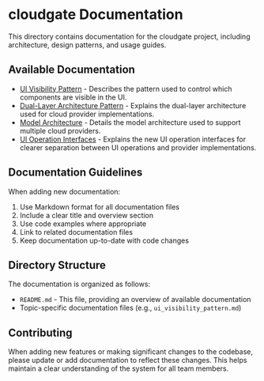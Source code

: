 # cloudgate Documentation

This directory contains documentation for the cloudgate project, including architecture, design patterns, and usage guides.

## Available Documentation

- [UI Visibility Pattern](ui_visibility_pattern.md) - Describes the pattern used to control which components are visible in the UI.
- [Dual-Layer Architecture Pattern](dual_layer_architecture.md) - Explains the dual-layer architecture used for cloud provider implementations.
- [Model Architecture](model_architecture.md) - Details the model architecture used to support multiple cloud providers.
- [UI Operation Interfaces](ui_operation_interfaces.md) - Explains the new UI operation interfaces for clearer separation between UI operations and provider implementations.

## Documentation Guidelines

When adding new documentation:

1. Use Markdown format for all documentation files
2. Include a clear title and overview section
3. Use code examples where appropriate
4. Link to related documentation files
5. Keep documentation up-to-date with code changes

## Directory Structure

The documentation is organized as follows:

- `README.md` - This file, providing an overview of available documentation
- Topic-specific documentation files (e.g., `ui_visibility_pattern.md`)

## Contributing

When adding new features or making significant changes to the codebase, please update or add documentation to reflect these changes. This helps maintain a clear understanding of the system for all team members. 